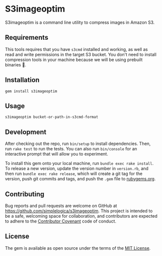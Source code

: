 # S3imageoptim

S3imageoptim is a command line utility to compress images in Amazon S3.

## Requirements

This tools requires that you have `s3cmd` installed and working, as well as read and write permissions in the target S3 bucket.
You don't need to install compression tools in your machine because we will be using prebuilt binaries 🕺.

## Installation

`gem install s3imageoptim`

## Usage

`s3imageoptim bucket-or-path-in-s3cmd-format`

## Development

After checking out the repo, run `bin/setup` to install dependencies. Then, run `rake test` to run the tests. You can also run `bin/console` for an interactive prompt that will allow you to experiment.

To install this gem onto your local machine, run `bundle exec rake install`. To release a new version, update the version number in `version.rb`, and then run `bundle exec rake release`, which will create a git tag for the version, push git commits and tags, and push the `.gem` file to [rubygems.org](https://rubygems.org).

## Contributing

Bug reports and pull requests are welcome on GitHub at https://github.com/simplelogica/s3imageoptim. This project is intended to be a safe, welcoming space for collaboration, and contributors are expected to adhere to the [Contributor Covenant](http://contributor-covenant.org) code of conduct.


## License

The gem is available as open source under the terms of the [MIT License](http://opensource.org/licenses/MIT).
